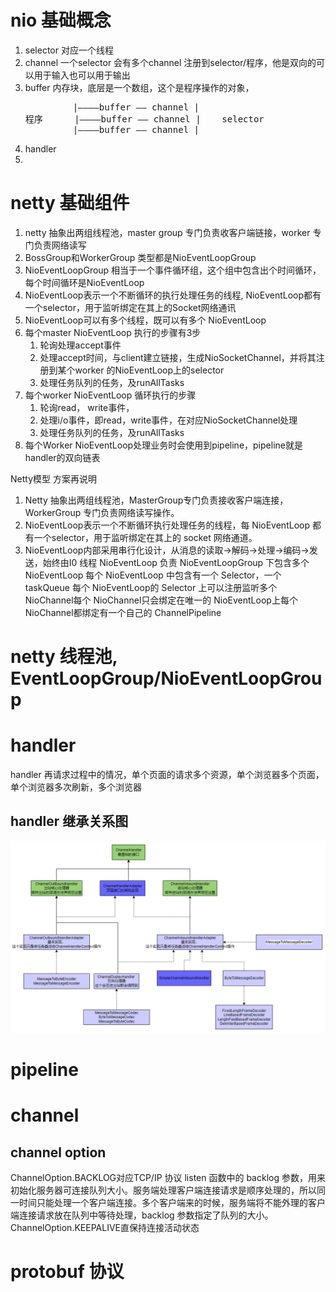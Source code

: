 # nio 基础概念
1. selector  对应一个线程
2. channel  一个selector 会有多个channel 注册到selector/程序，他是双向的可以用于输入也可以用于输出
3. buffer  内存块，底层是一个数组，这个是程序操作的对象，
   <pre>
            |————buffer —— channel |      
   程序      |————buffer —— channel |    selector
            |————buffer —— channel |    
   </pre>
4. handler
5. 

# netty 基础组件
1. netty 抽象出两组线程池，master group 专门负责收客户端链接，worker 专门负责网络读写
2. BossGroup和WorkerGroup 类型都是NioEventLoopGroup
3. NioEventLoopGroup 相当于一个事件循环组，这个组中包含出个时间循环，每个时间循环是NioEventLoop
4. NioEventLoop表示一个不断循环的执行处理任务的线程, NioEventLoop都有一个selector，用于监听绑定在其上的Socket网络通讯
5. NioEventLoop可以有多个线程，既可以有多个 NioEventLoop
6. 每个master NioEventLoop 执行的步骤有3步
   1. 轮询处理accept事件
   2. 处理accept时间，与client建立链接，生成NioSocketChannel，并将其注册到某个worker 的NioEventLoop上的selector
   3. 处理任务队列的任务，及runAllTasks
7. 每个worker NioEventLoop 循环执行的步骤
   1. 轮询read， write事件，
   2. 处理i/o事件，即read，write事件，在对应NioSocketChannel处理
   3. 处理任务队列的任务，及runAllTasks
8. 每个Worker NioEventLoop处理业务时会使用到pipeline，pipeline就是handler的双向链表

Netty模型
方案再说明
1) Netty 抽象出两组线程池，MasterGroup专门负责接收客户端连接，WorkerGroup 专门负责网络读写操作。
2) NioEventLoop表示一个不断循环执行处理任务的线程，每 NioEventLoop 都有一个selector，用于监听绑定在其上的 socket 网络通道。
3) NioEventLoop内部采用串行化设计，从消息的读取->解码->处理->编码->发送，始终由I0 线程 NioEventLoop 负责
   NioEventLoopGroup 下包含多个 NioEventLoop
   每个 NioEventLoop 中包含有一个 Selector，一个 taskQueue
   每个 NioEventLoop的 Selector 上可以注册监听多个 NioChannel每个 
   NioChannel只会绑定在唯一的 NioEventLoop上每个 
   NioChannel都绑定有一个自己的 ChannelPipeline

# netty 线程池, EventLoopGroup/NioEventLoopGroup

# handler
handler 再请求过程中的情况，单个页面的请求多个资源，单个浏览器多个页面，单个浏览器多次刷新，多个浏览器
## handler 继承关系图
![](../img/handler_impl.png)

# pipeline

# channel

## channel option
ChannelOption.BACKLOG对应TCP/IP 协议 listen 函数中的 backlog 参数，用来初始化服务器可连接队列大小。服务端处理客户端连接请求是顺序处理的，所以同一时间只能处理一个客户端连接。多个客户端来的时候，服务端将不能外理的客户端连接请求放在队列中等待处理，backlog 参数指定了队列的大小。
ChannelOption.KEEPALIVE直保持连接活动状态

# protobuf 协议

